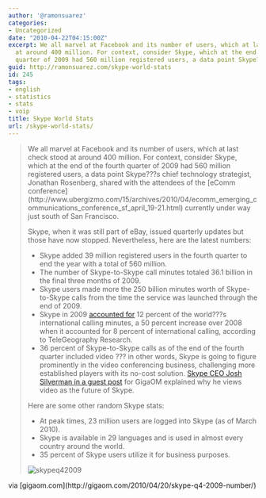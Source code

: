 ```yaml
---
author: '@ramonsuarez'
categories:
- Uncategorized
date: "2010-04-22T04:15:00Z"
excerpt: We all marvel at Facebook and its number of users, which at last check stood
  at around 400 million. For context, consider Skype, which at the end of the fourth
  quarter of 2009 had 560 million registered users, a data point Skype???s chief technology...
guid: http://ramonsuarez.com/skype-world-stats
id: 245
tags:
- english
- statistics
- stats
- voip
title: Skype World Stats
url: /skype-world-stats/
---
```


> <div>We all marvel at Facebook and its number of users, which at last check stood at around 400 million. For context, consider Skype, which at the end of the fourth quarter of 2009 had 560 million registered users, a data point Skype???s chief technology strategist, Jonathan Rosenberg, shared with the attendees of the [eComm conference](http://www.ubergizmo.com/15/archives/2010/04/ecomm_emerging_communications_conference_sf_april_19-21.html) currently under way just south of San Francisco.
> 
> Skype, when it was still part of eBay, issued quarterly updates but those have now stopped. Nevertheless, here are the latest numbers:
> 
> - Skype added 39 million registered users in the fourth quarter to end the year with a total of 560 million.
> - The number of Skype-to-Skype call minutes totaled 36.1 billion in the final three months of 2009.
> - Skype users made more the 250 billion minutes worth of Skype-to-Skype calls from the time the service was launched through the end of 2009.
> - Skype in 2009 [accounted for](http://gigaom.com/2010/01/19/skype-still-snatching-minutes-from-international-carriers/) 12 percent of the world???s international calling minutes, a 50 percent increase over 2008 when it accounted for 8 percent of international calling, according to TeleGeography Research.
> - 36 percent of Skype-to-Skype calls as of the end of the fourth quarter included video ??? in other words, Skype is going to figure prominently in the video conferencing business, challenging more established players with its no-cost solution. [Skype CEO Josh Silverman in a guest post](http://gigaom.com/2010/01/20/josh-silverman-how-video-changes-everything/) for GigaOM explained why he views video as the future of Skype.
> 
> Here are some other random Skype stats:
> 
> - At peak times, 23 million users are logged into Skype (as of March 2010).
> - Skype is available in 29 languages and is used in almost every country around the world.
> - 35 percent of Skype users utilize it for business purposes.
> 
> ![](http://gigaom.files.wordpress.com/2010/04/skypeq42009.jpg?w=604&h=391 "skypeq42009")
> 
> </div>

<div class="posterous_quote_citation">via [gigaom.com](http://gigaom.com/2010/04/20/skype-q4-2009-number/)</div>